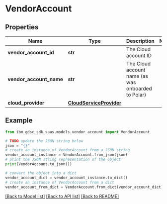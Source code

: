 # VendorAccount


## Properties

Name | Type | Description | Notes
------------ | ------------- | ------------- | -------------
**vendor_account_id** | **str** | The Cloud account ID | 
**vendor_account_name** | **str** | The Cloud account name (as was onboarded to Polar) | 
**cloud_provider** | [**CloudServiceProvider**](CloudServiceProvider.md) |  | 

## Example

```python
from ibm_gdsc_sdk_saas.models.vendor_account import VendorAccount

# TODO update the JSON string below
json = "{}"
# create an instance of VendorAccount from a JSON string
vendor_account_instance = VendorAccount.from_json(json)
# print the JSON string representation of the object
print(VendorAccount.to_json())

# convert the object into a dict
vendor_account_dict = vendor_account_instance.to_dict()
# create an instance of VendorAccount from a dict
vendor_account_from_dict = VendorAccount.from_dict(vendor_account_dict)
```
[[Back to Model list]](../README.md#documentation-for-models) [[Back to API list]](../README.md#documentation-for-api-endpoints) [[Back to README]](../README.md)


